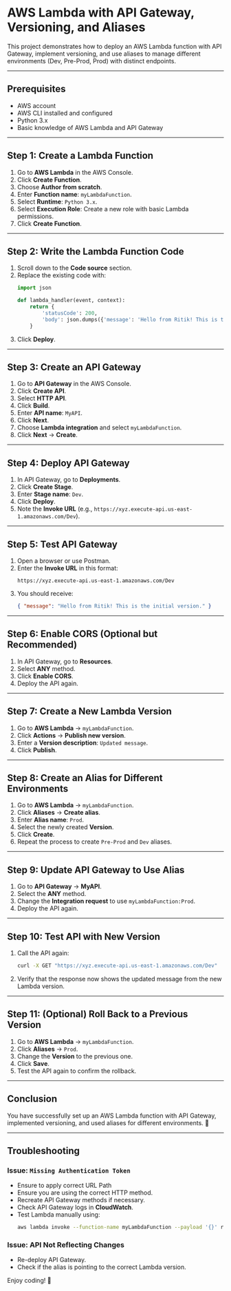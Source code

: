 # AWS Lambda with API Gateway, Versioning, and Aliases

This project demonstrates how to deploy an AWS Lambda function with API Gateway, implement versioning, and use aliases to manage different environments (Dev, Pre-Prod, Prod) with distinct endpoints.

---

## Prerequisites
- AWS account
- AWS CLI installed and configured
- Python 3.x
- Basic knowledge of AWS Lambda and API Gateway

---

## Step 1: Create a Lambda Function
1. Go to **AWS Lambda** in the AWS Console.
2. Click **Create Function**.
3. Choose **Author from scratch**.
4. Enter **Function name**: `myLambdaFunction`.
5. Select **Runtime**: `Python 3.x`.
6. Select **Execution Role**: Create a new role with basic Lambda permissions.
7. Click **Create Function**.

---

## Step 2: Write the Lambda Function Code
1. Scroll down to the **Code source** section.
2. Replace the existing code with:
   ```python
   import json
   
   def lambda_handler(event, context):
       return {
           'statusCode': 200,
           'body': json.dumps({'message': 'Hello from Ritik! This is the initial version.'})
       }
   ```
3. Click **Deploy**.

---

## Step 3: Create an API Gateway
1. Go to **API Gateway** in the AWS Console.
2. Click **Create API**.
3. Select **HTTP API**.
4. Click **Build**.
5. Enter **API name**: `MyAPI`.
6. Click **Next**.
7. Choose **Lambda integration** and select `myLambdaFunction`.
8. Click **Next** → **Create**.

---

## Step 4: Deploy API Gateway
1. In API Gateway, go to **Deployments**.
2. Click **Create Stage**.
3. Enter **Stage name**: `Dev`.
4. Click **Deploy**.
5. Note the **Invoke URL** (e.g., `https://xyz.execute-api.us-east-1.amazonaws.com/Dev`).

---

## Step 5: Test API Gateway
1. Open a browser or use Postman.
2. Enter the **Invoke URL** in this format:
   ```
   https://xyz.execute-api.us-east-1.amazonaws.com/Dev
   ```
3. You should receive:
   ```json
   { "message": "Hello from Ritik! This is the initial version." }
   ```

---

## Step 6: Enable CORS (Optional but Recommended)
1. In API Gateway, go to **Resources**.
2. Select **ANY** method.
3. Click **Enable CORS**.
4. Deploy the API again.

---

## Step 7: Create a New Lambda Version
1. Go to **AWS Lambda** → `myLambdaFunction`.
2. Click **Actions** → **Publish new version**.
3. Enter a **Version description**: `Updated message`.
4. Click **Publish**.

---

## Step 8: Create an Alias for Different Environments
1. Go to **AWS Lambda** → `myLambdaFunction`.
2. Click **Aliases** → **Create alias**.
3. Enter **Alias name**: `Prod`.
4. Select the newly created **Version**.
5. Click **Create**.
6. Repeat the process to create `Pre-Prod` and `Dev` aliases.

---

## Step 9: Update API Gateway to Use Alias
1. Go to **API Gateway** → **MyAPI**.
2. Select the **ANY** method.
3. Change the **Integration request** to use `myLambdaFunction:Prod`.
4. Deploy the API again.

---

## Step 10: Test API with New Version
1. Call the API again:
   ```sh
   curl -X GET "https://xyz.execute-api.us-east-1.amazonaws.com/Dev"
   ```
2. Verify that the response now shows the updated message from the new Lambda version.

---

## Step 11: (Optional) Roll Back to a Previous Version
1. Go to **AWS Lambda** → `myLambdaFunction`.
2. Click **Aliases** → `Prod`.
3. Change the **Version** to the previous one.
4. Click **Save**.
5. Test the API again to confirm the rollback.

---

## Conclusion
You have successfully set up an AWS Lambda function with API Gateway, implemented versioning, and used aliases for different environments. 🚀

---

## Troubleshooting
### Issue: `Missing Authentication Token`
- Ensure to apply correct URL Path
- Ensure you are using the correct HTTP method.
- Recreate API Gateway methods if necessary.
- Check API Gateway logs in **CloudWatch**.
- Test Lambda manually using:
  ```sh
  aws lambda invoke --function-name myLambdaFunction --payload '{}' response.json
  ```

### Issue: API Not Reflecting Changes
- Re-deploy API Gateway.
- Check if the alias is pointing to the correct Lambda version.

Enjoy coding! 🎉

